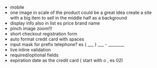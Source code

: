 - mobile
- one image in scale of the product
could be a great idea create a site with a big item to sell in the middle half as a background
- display info also in list es price brand name
- pinch image zoom!!!
- short checkout registration form
- auto format credit card with spaces
- input mask for prefix telephone? es ( ___ ) ___ - ________
- live inline validation
- required/optional fields
- expiration date as the credit card ( start with o , es 02) 
